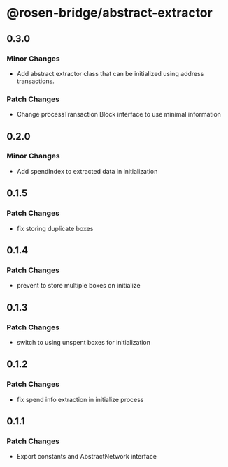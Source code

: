 # @rosen-bridge/abstract-extractor

## 0.3.0

### Minor Changes

- Add abstract extractor class that can be initialized using address transactions.

### Patch Changes

- Change processTransaction Block interface to use minimal information

## 0.2.0

### Minor Changes

- Add spendIndex to extracted data in initialization

## 0.1.5

### Patch Changes

- fix storing duplicate boxes

## 0.1.4

### Patch Changes

- prevent to store multiple boxes on initialize

## 0.1.3

### Patch Changes

- switch to using unspent boxes for initialization

## 0.1.2

### Patch Changes

- fix spend info extraction in initialize process

## 0.1.1

### Patch Changes

- Export constants and AbstractNetwork interface

